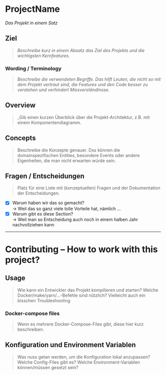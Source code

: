 # ProjectName

_Das Projekt in einem Satz_

## Ziel

> _Beschreibe kurz in einem Absatz das Ziel des Projekts und die wichtigsten Kernfeatures._

### Wording / Terminology

> _Beschreibe die verwendeten Begriffe. Das hilft Leuten, die nicht so mit dem Projekt vertraut sind, die Features und den Code besser zu
> verstehen und verhindert Missverständinsse._

## Overview

> \_Gib einen kurzen Überblick über die Projekt-Architektur, z.B. mit einem Komponentendiagramm.

## Concepts

> Beschreibe die Konzepte genauer. Dss können die domainspezifischen Entities, besondere Events oder andere Eigenheiten, die man nicht
> erwarten würde sein.

## Fragen / Entscheidungen

> Platz für eine Liste mit (konzeptuellen) Fragen und der Dokumentation der Entscheidungen.

-   [x] Warum haben wir das so gemacht? \
         -> Weil das so ganz viele tolle Vorteile hat, nämlich ...
-   [x] Warum gibt es diese Section? \
         -> Weil man so Entscheidung auch noch in einem halben Jahr nachvollziehen kann

---

# Contributing – How to work with this project?

## Usage

> Wie kann ein Entwickler das Projekt kompilieren und starten? Welche Docker/make/yarn/...-Befehle sind nützlich? Vielleicht auch ein
> bisschen Troubleshooting

### Docker-compose files

> Wenn es mehrere Docker-Compose-Files gibt, diese hier kurz beschreiben.

## Konfiguration und Environment Variablen

> Was nuss getan werden, um die Konfiguration lokal anzupassen? Welche Config-Files gibt es? Welche Environment-Variablen können/müssen
> gesetzt sein?
